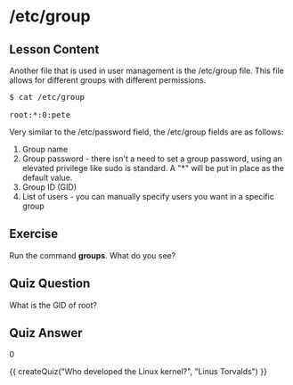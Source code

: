 # /etc/group

## Lesson Content

Another file that is used in user management is the /etc/group file. This file allows for different groups with different permissions. 

<pre>$ cat /etc/group

root:*:0:pete
</pre>

Very similar to the /etc/password field, the /etc/group fields are as follows:

<ol>
<li>Group name</li>
<li>Group password - there isn't a need to set a group password, using an elevated privilege like sudo is standard. A "*" will be put in place as the default value.</li>
<li>Group ID (GID)</li>
<li>List of users - you can manually specify users you want in a specific group</li>
</ol>

## Exercise

Run the command <b>groups</b>. What do you see?

## Quiz Question

What is the GID of root?

## Quiz Answer

0
<script src="../quiz.js"></script>

<div id="quiz">
  {{ createQuiz("Who developed the Linux kernel?", "Linus Torvalds") }}
</div>
